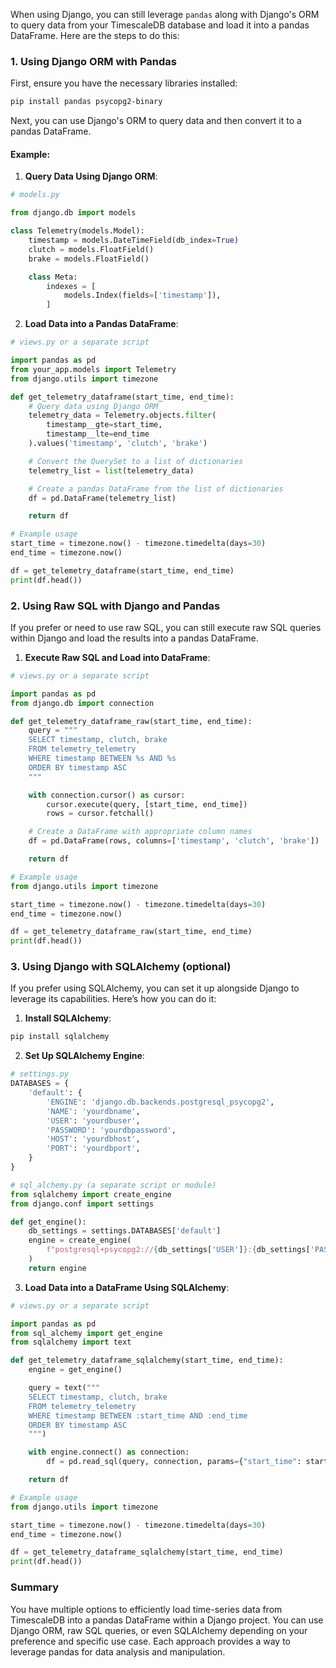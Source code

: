 When using Django, you can still leverage `pandas` along with Django's ORM to query data from your TimescaleDB database and load it into a pandas DataFrame. Here are the steps to do this:

### 1. Using Django ORM with Pandas

First, ensure you have the necessary libraries installed:

```sh
pip install pandas psycopg2-binary
```

Next, you can use Django's ORM to query data and then convert it to a pandas DataFrame.

#### Example:

1. **Query Data Using Django ORM**:

```python
# models.py

from django.db import models

class Telemetry(models.Model):
    timestamp = models.DateTimeField(db_index=True)
    clutch = models.FloatField()
    brake = models.FloatField()

    class Meta:
        indexes = [
            models.Index(fields=['timestamp']),
        ]
```

2. **Load Data into a Pandas DataFrame**:

```python
# views.py or a separate script

import pandas as pd
from your_app.models import Telemetry
from django.utils import timezone

def get_telemetry_dataframe(start_time, end_time):
    # Query data using Django ORM
    telemetry_data = Telemetry.objects.filter(
        timestamp__gte=start_time,
        timestamp__lte=end_time
    ).values('timestamp', 'clutch', 'brake')

    # Convert the QuerySet to a list of dictionaries
    telemetry_list = list(telemetry_data)

    # Create a pandas DataFrame from the list of dictionaries
    df = pd.DataFrame(telemetry_list)

    return df

# Example usage
start_time = timezone.now() - timezone.timedelta(days=30)
end_time = timezone.now()

df = get_telemetry_dataframe(start_time, end_time)
print(df.head())
```

### 2. Using Raw SQL with Django and Pandas

If you prefer or need to use raw SQL, you can still execute raw SQL queries within Django and load the results into a pandas DataFrame.

1. **Execute Raw SQL and Load into DataFrame**:

```python
# views.py or a separate script

import pandas as pd
from django.db import connection

def get_telemetry_dataframe_raw(start_time, end_time):
    query = """
    SELECT timestamp, clutch, brake
    FROM telemetry_telemetry
    WHERE timestamp BETWEEN %s AND %s
    ORDER BY timestamp ASC
    """

    with connection.cursor() as cursor:
        cursor.execute(query, [start_time, end_time])
        rows = cursor.fetchall()

    # Create a DataFrame with appropriate column names
    df = pd.DataFrame(rows, columns=['timestamp', 'clutch', 'brake'])

    return df

# Example usage
from django.utils import timezone

start_time = timezone.now() - timezone.timedelta(days=30)
end_time = timezone.now()

df = get_telemetry_dataframe_raw(start_time, end_time)
print(df.head())
```

### 3. Using Django with SQLAlchemy (optional)

If you prefer using SQLAlchemy, you can set it up alongside Django to leverage its capabilities. Here’s how you can do it:

1. **Install SQLAlchemy**:

```sh
pip install sqlalchemy
```

2. **Set Up SQLAlchemy Engine**:

```python
# settings.py
DATABASES = {
    'default': {
        'ENGINE': 'django.db.backends.postgresql_psycopg2',
        'NAME': 'yourdbname',
        'USER': 'yourdbuser',
        'PASSWORD': 'yourdbpassword',
        'HOST': 'yourdbhost',
        'PORT': 'yourdbport',
    }
}

# sql_alchemy.py (a separate script or module)
from sqlalchemy import create_engine
from django.conf import settings

def get_engine():
    db_settings = settings.DATABASES['default']
    engine = create_engine(
        f"postgresql+psycopg2://{db_settings['USER']}:{db_settings['PASSWORD']}@{db_settings['HOST']}:{db_settings['PORT']}/{db_settings['NAME']}"
    )
    return engine
```

3. **Load Data into a DataFrame Using SQLAlchemy**:

```python
# views.py or a separate script

import pandas as pd
from sql_alchemy import get_engine
from sqlalchemy import text

def get_telemetry_dataframe_sqlalchemy(start_time, end_time):
    engine = get_engine()

    query = text("""
    SELECT timestamp, clutch, brake
    FROM telemetry_telemetry
    WHERE timestamp BETWEEN :start_time AND :end_time
    ORDER BY timestamp ASC
    """)

    with engine.connect() as connection:
        df = pd.read_sql(query, connection, params={"start_time": start_time, "end_time": end_time})

    return df

# Example usage
from django.utils import timezone

start_time = timezone.now() - timezone.timedelta(days=30)
end_time = timezone.now()

df = get_telemetry_dataframe_sqlalchemy(start_time, end_time)
print(df.head())
```

### Summary

You have multiple options to efficiently load time-series data from TimescaleDB into a pandas DataFrame within a Django project. You can use Django ORM, raw SQL queries, or even SQLAlchemy depending on your preference and specific use case. Each approach provides a way to leverage pandas for data analysis and manipulation.
